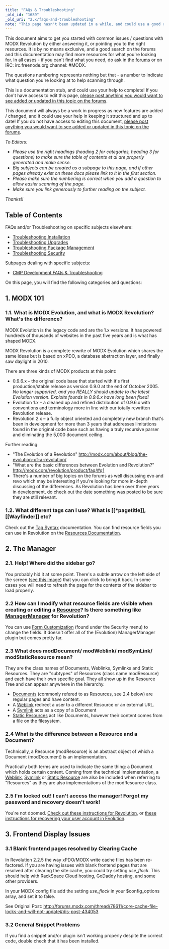 ```yaml
---
title: "FAQs & Troubleshooting"
_old_id: "1689"
_old_uri: "2.x/faqs-and-troubleshooting"
note: "This page hasn't been updated in a while, and could use a good review."
---
```


This document aims to get you started with common issues / questions with MODX Revolution by either answering it, or pointing you to the right resources. It is by no means exclusive, and a good search on the forums and this documentation may find more resources for what you're looking for. In all cases - if you can't find what you need, do ask in the [forums](http://forums.modx.com) or on IRC: irc.freenode.org channel: #MODX.

The questions numbering represents nothing but that - a number to indicate what question you're looking at to help scanning through.

This is a documentation stub, and could use your help to complete! If you don't have access to edit this page, [please post anything you would want to see added or updated in this topic on the forums](http://forums.modx.com/thread/72123/faqs-troubleshooting-on-the-rtfm).

This document will always be a work in progress as new features are added / changed, and it could use your help in keeping it structured and up to date! If you do not have access to editing this document, [please post anything you would want to see added or updated in this topic on the forums](http://forums.modx.com/thread/72123/faqs-troubleshooting-on-the-rtfm).

_To Editors:_

- _Please use the right headings (heading 2 for categories, heading 3 for questions) to make sure the table of contents et al are properly generated and make sense._
- _Big subjects can be created as a subpage to this page, and if other pages already exist on these docs please link to it in the first section._
- _Please make sure the numbering is correct when you add a question to allow easier scanning of the page._
- _Make sure you link generously to further reading on the subject._

_Thanks!!_



## Table of Contents

FAQs and/or Troubleshooting on specific subjects elsewhere:

- [Troubleshooting Installation](getting-started/installation/troubleshooting "Troubleshooting Installation")
- [Troubleshooting Upgrades](getting-started/maintenance/upgrading/troubleshooting "Troubleshooting Upgrades")
- [Troubleshooting Package Management](building-sites/extras/troubleshooting "Troubleshooting Package Management")
- [Troubleshooting Security](building-sites/client-proofing/security/troubleshooting-security "Troubleshooting Security")

Subpages dealing with specific subjects:

- [CMP Development FAQs & Troubleshooting](extending-modx/custom-manager-pages/troubleshooting "CMP Development FAQs & Troubleshooting")

On this page, you will find the following categories and questions:

## 1. MODX 101

### 1.1. What is MODX Evolution, and what is MODX Revolution? What's the difference?

MODX Evolution is the legacy code and are the 1.x versions. It has powered hundreds of thousands of websites in the past five years and is what has shaped MODX.

MODX Revolution is a complete rewrite of MODX Evolution which shares the same ideas but is based on xPDO, a database abstraction layer, and finally saw daylight in 2010.

There are three kinds of MODX products at this point:

- 0.9.6.x – the original code base that started with it's first production/stable release as version 0.9.0 at the end of October 2005. _No longer supported, and you REALLY should update to the latest Evolution version. Exploits founds in 0.9.6.x have long been fixed!_
- Evolution 1.x – a cleaned up and refined distribution of 0.9.6.x with conventions and terminology more in line with our totally rewritten Revolution release.
- Revolution 2.x – a fully object oriented and completely new branch that's been in development for more than 3 years that addresses limitations found in the original code base such as having a truly recursive parser and eliminating the 5,000 document ceiling.

Further reading:

- "The Evolution of a Revolution" <http://modx.com/about/blog/the-evolution-of-a-revolution/>
- "What are the basic differences between Evolution and Revolution?" <http://modx.com/revolution/product/faq/#q1>
- There's a number of big topics on the forums as well discussing evo and revo which may be interesting if you're looking for more in-depth discussing of the differences. As Revolution has been over three years in development, do check out the date something was posted to be sure they are still relevant.

### 1.2. What different tags can I use? What is \[\[\*pagetitle\]\], \[\[Wayfinder\]\] etc?

Check out the [Tag Syntax](building-sites/tag-syntax "Tag Syntax") documentation. You can find resource fields you can use in Revolution on the [Resources Documentation](building-sites/resources "Resources").

## 2. The Manager

### 2.1. Help! Where did the sidebar go?

You probably hid it at some point. There's a subtle arrow on the left side of the screen ([see this image](/download/attachments/36634926/subtlearrow.PNG?version=1&modificationDate=1322402411000)) that you can click to bring it back. In some cases you will need to refresh the page for the contents of the sidebar to load properly.

### 2.2 How can I modify what resource fields are visible when creating or editing a [Resource](/display/revolution20/Resource "Resource")? Is there something like [ManagerManager](http://modx.com/extras/package/managermanager) for Revolution?

You can use [Form Customization](/display/revolution20/Form+Customization "Form Customization") (found under the Security menu) to change the fields. It doesn't offer all of the (Evolution) ManagerManager plugin but comes pretty far.

### 2.3 What does modDocument/ modWeblink/ modSymLink/ modStaticResource mean?

They are the class names of Documents, Weblinks, Symlinks and Static Resources. They are "subtypes" of Resources (class name modResource) and each have their own specific goal. They all show up in the Resource Tree and can appear anywhere in the hierarchy.

- [Documents](building-sites/resources "Resources") (commonly refered to as Resources, see 2.4 below) are regular pages and have content.
- A [Weblink](building-sites/resources/weblink "Weblink") redirect a user to a different Resource or an external URL.
- A [Symlink](building-sites/resources/symlink "Symlink") acts as a copy of a Document
- [Static Resources](building-sites/resources/static-resource "Static Resource") act like Documents, however their content comes from a file on the filesystem.

### 2.4 What is the difference between a Resource and a Document?

Technically, a Resource (modResource) is an abstract object of which a Document (modDocument) is an implementation.

Practically both terms are used to indicate the same thing: a Document which holds certain content. Coming from the technical implementation, a [Weblink](building-sites/resources/weblink "Weblink"), [Symlink](building-sites/resources/symlink "Symlink") or [Static Resource](building-sites/resources/static-resource "Static Resource") are also be included when referring to "Resources" as they are also implementations of the modResource class.

### 2.5 I'm locked out! I can't access the manager! Forgot my password and recovery doesn't work!

You're not doomed. [Check out these instructions for Revolution](building-sites/client-proofing/security/troubleshooting-security/resetting-a-user-password-manually "Resetting a User Password Manually"), or [these instructions for recovering your user account in Evolution](/evolution/1.0/administration/manager-users/reset-your-password-unblock-your-user "Reset your Password - Unblock your User").

## 3. Frontend Display Issues

### 3.1 Blank frontend pages resolved by Clearing Cache

In Revolution 2.2.5 the way xPDO/MODX write cache files has been re-factored. If you are having issues with blank frontend pages that are resolved after clearing the site cache, you could try setting _use\_flock_. This should help with RackSpace Cloud hosting, GoDaddy hosting, and some other providers.

In your MODX config file add the setting _use\_flock_ in your $config\_options array, and set it to false.

See Original Post: <http://forums.modx.com/thread/78611/core-cache-file-locks-and-will-not-update#dis-post-434053>

### 3.2 General Snippet Problems

If you find a snippet and/or plugin isn't working properly despite the correct code, double check that it has been installed.
